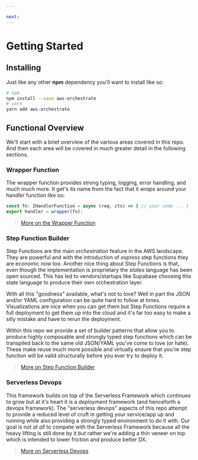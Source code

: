 ```yaml
---

next: 
---
```

# Getting Started

## Installing

Just like any other **npm** dependency you'll want to install like so:

```sh
# npm
npm install --save aws-orchestrate
# yarn
yarn add aws-orchestrate
```

## Functional Overview

We'll start with a brief overview of the various areas covered in this repo. And then each area will be covered in much greater detail in the following sections.

### Wrapper Function

The wrapper function provides strong typing, logging, error handling, and much much more. It get's its name from the fact that it _wraps_ around your handler function like so:

```ts
const fn: IHandlerFunction = async (req, ctx) => { // your code ... }
export handler = wrapper(fn);
```

> [More on the Wrapper Function](./wrapper)

### Step Function Builder

Step Functions are the main _orchestration_ feature in the AWS landscape. They are powerful and with the introduction of _express_ step functions they are economic now too. Another nice thing about Step Functions is that, even though the implementation is proprietary the _states_ language has been open sourced. This has led to vendors/startups like Supabase choosing this state language to produce their own orchestration layer.

With all this "goodness" available, what's not to love? Well in part the JSON and/or YAML configuration can be quite hard to follow at times. Visualizations are nice when you can get them but Step Functions require a full deployment to get them up into the cloud and it's far too easy to make a silly mistake and have to rerun the deployment.

Within this repo we provide a set of builder patterns that allow you to produce highly composable and strongly typed step functions which can be transpiled back to the same old JSON/YAML you've come to love (or hate). These make reuse much more possible and virtually ensure that you're step function will be valid structurally before you ever try to deploy it.

> [More on Step Function Builder](./step-fns)

### Serverless Devops

This framework builds on top of the Serverless Framework which continues to grow but at it's heart it is a _deployment_ framework (and henceforth a devops framework). The "serverless devops" aspects of this repo attempt to provide a reduced level of cruft in getting your service/app up and running while also providing a strongly typed environment to do it with. Our goal is not _at all_ to compete with the Serverless Framework because all the heavy lifting is still done by it but rather we're adding a thin veneer on top which is intended to lower friction and produce better DX.

> [More on Serverless Devops](./devops)